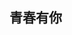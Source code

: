 <!DOCTYPE html>
<html>
	<head>
		<title>we rock the world</title>
	</head>
	<body>
    <h2>青春有你</h2>
	</body>
</html>
